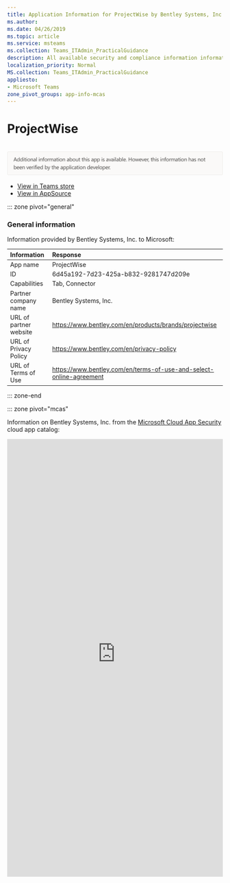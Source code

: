 ```yaml
---
title: Application Information for ProjectWise by Bentley Systems, Inc.
ms.author: 
ms.date: 04/26/2019
ms.topic: article
ms.service: msteams
ms.collection: Teams_ITAdmin_PracticalGuidance
description: All available security and compliance information information for ProjectWise, its data handling policies, its Microsoft Cloud App Security app catalog information, and security/compliance information in the CSA STAR registry.
localization_priority: Normal
MS.collection: Teams_ITAdmin_PracticalGuidance
appliesto:
- Microsoft Teams
zone_pivot_groups: app-info-mcas
---
```

# ProjectWise

<br/><img alt="Non-attested image" src="./images/unattested.png" width="650"/>

* <a href="https://teams.microsoft.com/l/app/6d45a192-7d23-425a-b832-9281747d209e" target="_blank">View in Teams store</a>
* <a href="https://appsource.microsoft.com/en-us/product/office/WA104381873" target="_blank">View in AppSource</a>

::: zone pivot="general"

### General information

Information provided by Bentley Systems, Inc. to Microsoft:

| **Information** | **Response** |
|:----------------|:-------------|
| App name | ProjectWise |
| ID | 6d45a192-7d23-425a-b832-9281747d209e |
| Capabilities | Tab, Connector |
| Partner company name | Bentley Systems, Inc. |
| URL of partner website | <https://www.bentley.com/en/products/brands/projectwise> |
| URL of Privacy Policy | <https://www.bentley.com/en/privacy-policy> |
| URL of Terms of Use | <https://www.bentley.com/en/terms-of-use-and-select-online-agreement> |

::: zone-end


::: zone pivot="mcas"

Information on Bentley Systems, Inc. from the [Microsoft Cloud App Security](https://www.microsoft.com/en-us/enterprise-mobility-security/cloud-app-security) cloud app catalog:

<iframe height='1020' title='Microsoft Cloud App Security Information' src='https://3ca685143b5b46b4b0e5266dadf2e97c.codepen.website/#/dashboard/20296' frameborder='no'  style='width: 100%;'>

<a href="https://3ca685143b5b46b4b0e5266dadf2e97c.codepen.website/#/dashboard/20296" target="_blank">View in a new tab</a>

::: zone-end


